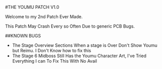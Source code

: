 #THE YOUMU PATCH V1.0

Welcome to my 2nd Patch Ever Made.

This Patch May Crash Every so Often Due to generic PCB Bugs.

##KNOWN BUGS

- The Stage Overview Sections When a stage is Over Don't Show Youmu but Reimu. I Don't Know how to fix this
- The Stage 6 Midboss Still Has the Youmu Character Art, I've Tried Everything I can To Fix This With No Avail

